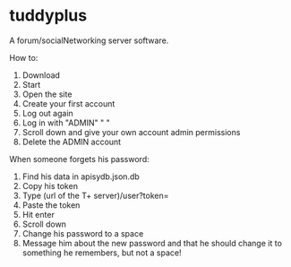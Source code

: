 # tuddyplus

A forum/socialNetworking server software.

How to:

1. Download
2. Start
3. Open the site
4. Create your first account
5. Log out again
6. Log in with "ADMIN" " "
7. Scroll down and give your own account admin permissions
8. Delete the ADMIN account

When someone forgets his password:

1. Find his data in apisydb.json.db
2. Copy his token
3. Type (url of the T+ server)/user?token=
4. Paste the token
5. Hit enter
6. Scroll down
7. Change his password to a space
8. Message him about the new password and that he should change it to something he remembers, but not a space!
